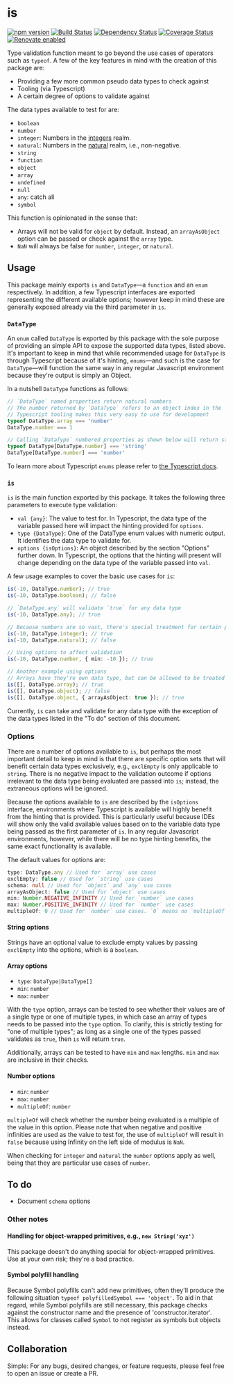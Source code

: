 # is

[![npm version][npm]][npm-url]
[![Build Status][tests]][tests-url]
[![Dependency Status][deps]][deps-url]
[![Coverage Status][cover]][cover-url]
[![Renovate enabled](https://img.shields.io/badge/renovate-enabled-brightgreen.svg)](https://renovateapp.com/)

Type validation function meant to go beyond the use cases of operators such as `typeof`. A few of the key features in mind with the creation of this package are:

* Providing a few more common pseudo data types to check against
* Tooling (via Typescript)
* A certain degree of options to validate against

The data types available to test for are:

* `boolean`
* `number`
* `integer`: Numbers in the [integers](https://en.wikipedia.org/wiki/Integer) realm.
* `natural`: Numbers in the [natural](https://en.wikipedia.org/wiki/Natural_number) realm, i.e., non-negative.
* `string`
* `function`
* `object`
* `array`
* `undefined`
* `null`
* `any`: catch all
* `symbol`

This function is opinionated in the sense that:

* Arrays will not be valid for `object` by default. Instead, an `arrayAsObject` option can be passed or check against the `array` type.
* `NaN` will always be false for `number`, `integer`, or `natural`.

## Usage

This package mainly exports `is` and `DataType`—a `function` and an `enum` respectively. In addition, a few Typescript interfaces are exported representing the different available options; however keep in mind these are generally exposed already via the third parameter in `is`.

### `DataType`

An `enum` called `DataType` is exported by this package with the sole purpose of providing an simple API to expose the supported data types, listed above. It's important to keep in mind that while recommended usage for `DataType` is through Typescript because of it's hinting, `enums`—and such is the case for `DataType`—will function the same way in any regular Javascript environment because they're output is simply an Object.

In a nutshell `DataType` functions as follows:

```ts
// `DataType` named properties return natural numbers
// The number returned by `DataType` refers to an object index in the `DataType` object.
// Typescript tooling makes this very easy to use for development
typeof DataType.array === 'number'
DataType.number === 1

// Calling `DataType` numbered properties as shown below will return strings of the named property
typeof DataType[DataType.number] === 'string'
DataType[DataType.number] === 'number'
```

To learn more about Typescript `enums` please refer to [the Typescript docs](https://www.typescriptlang.org/docs/handbook/enums.html).

### `is`

`is` is the main function exported by this package. It takes the following three parameters to execute type validation:

* `val {any}`: The value to test for. In Typescript, the data type of the variable passed here will impact the hinting provided for `options`.
* `type {DataType}`: One of the DataType enum values with numeric output. It identifies the data type to validate for.
* `options {isOptions}`: An object described by the section "Options" further down. In Typescript, the options that the hinting will present will change depending on the data type of the variable passed into `val`.

A few usage examples to cover the basic use cases for `is`:

```ts
is(-10, DataType.number); // true
is(-10, DataType.boolean); // false

// `DataType.any` will validate `true` for any data type
is(-10, DataType.any); // true

// Because numbers are so vast, there's special treatment for certain particular number use cases
is(-10, DataType.integer); // true
is(-10, DataType.natural); // false

// Using options to affect validation
is(-10, DataType.number, { min: -10 }); // true

// Another example using options
// Arrays have they're own data type, but can be allowed to be treated as objects, i.e., `typeof [] === 'object'`
is([], DataType.array); // true
is([], DataType.object); // false
is([], DataType.object, { arrayAsObject: true }); // true
```

Currently, `is` can take and validate for any data type with the exception of the data types listed in the "To do" section of this document.

### Options

There are a number of options available to `is`, but perhaps the most important detail to keep in mind is that there are specific option sets that will benefit certain data types exclusively, e.g., `exclEmpty` is only applicable to `string`. There is no negative impact to the validation outcome if options irrelevant to the data type being evaluated are passed into `is`; instead, the extraneous options will be ignored.

Because the options available to `is` are described by the `isOptions` interface, environments where Typescript is available will highly benefit from the hinting that is provided. This is particularly useful because IDEs will show only the valid available values based on to the variable data type being passed as the first parameter of `is`. In any regular Javascript environments, however, while there will be no type hinting benefits, the same exact functionality is available.

The default values for options are:

```ts
type: DataType.any // Used for `array` use cases
exclEmpty: false // Used for `string` use cases
schema: null // Used for `object` and `any` use cases
arrayAsObject: false // Used for `object` use cases
min: Number.NEGATIVE_INFINITY // Used for `number` use cases
max: Number.POSITIVE_INFINITY // Used for `number` use cases
multipleOf: 0 // Used for `number` use cases. `0` means no `multipleOf` check
```

#### String options

Strings have an optional value to exclude empty values by passing `exclEmpty` into the options, which is a `boolean`.

#### Array options

* `type`: `DataType|DataType[]`
* `min`: `number`
* `max`: `number`

With the `type` option, arrays can be tested to see whether their values are of a single type or one of multiple types, in which case an array of types needs to be passed into the `type` option. To clarify, this is strictly testing for "one of multiple types"; as long as a single one of the types passed validates as `true`, then `is` will return `true`.

Additionally, arrays can be tested to have `min` and `max` lengths. `min` and `max` are inclusive in their checks.

#### Number options

* `min`: `number`
* `max`: `number`
* `multipleOf`: `number`

`multipleOf` will check whether the number being evaluated is a multiple of the value in this option. Please note that when negative and positive infinities are used as the value to test for, the use of `multipleOf` will result in `false` because using Infinity on the left side of modulus is `NaN`.

When checking for `integer` and `natural` the `number` options apply as well, being that they are particular use cases of `number`.

## To do

* Document `schema` options

### Other notes

#### Handling for object-wrapped primitives, e.g., `new String('xyz')`

This package doesn't do anything special for object-wrapped primitives. Use at your own risk; they're a bad practice.

#### Symbol polyfill handling

Because Symbol polyfills can't add new primitives, often they'll produce the following situation `typeof polyfilledSymbol === 'object'`. To aid in that regard, while Symbol polyfills are still necessary, this package checks against the constructor name and the presence of 'constructor.iterator'. This allows for classes called `Symbol` to not register as symbols but objects instead.

## Collaboration

Simple: For any bugs, desired changes, or feature requests, please feel free to open an issue or create a PR.

[npm]: https://badge.fury.io/js/is-datatype.svg
[npm-url]: https://npmjs.com/package/is-datatype

[tests]: https://travis-ci.org/emilio-martinez/is-datatype.svg?branch=master
[tests-url]: https://travis-ci.org/emilio-martinez/is-datatype

[deps]: https://david-dm.org/emilio-martinez/is-datatype.svg
[deps-url]: https://npmjs.com/package/is-datatype

[cover]: https://coveralls.io/repos/github/emilio-martinez/is-datatype/badge.svg?branch=master
[cover-url]: https://coveralls.io/github/emilio-martinez/is-datatype?branch=master
